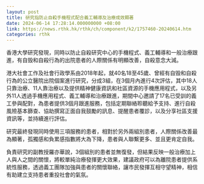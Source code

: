 ```yaml
---
layout: post
title: 研究指防止自殺手機程式配合義工輔導及治療成效顯著
date: 2024-06-14 17:28:14.000000000 +08:00
link: https://news.rthk.hk/rthk/ch/component/k2/1757460-20240614.htm
categories: rthk
---
```


香港大學研究發現，同時以防止自殺研究中心的手機程式、義工輔導和一般治療跟進，有自毁和自殺行為的出院患者的人際關係有明顯改善，自殺意念大減。

港大社會工作及社會行政學系由2018年起，就40名18至45歲、曾經有自毁和自殺行為的公立醫院出院個案進行研究，分成3組，在3個月內進行4次評估，其中18人只靠治療、11人靠治療以及提供精神健康資訊和社區資源的手機應用程式，以及另外11人透過手機應用程式、義工輔導和治療跟進，期間中心邀請了17名已受訓的義工參與配對，為患者提供3個月跟進服務，包括定期聯絡聆聽給予支持、進行自殺風險基本篩查、協助撰寫正面自我鼓勵的訊息、提醒患者覆診，以及分享社區支援資訊等，並持續進行評估。

研究最終發現同時使用三項服務的患者，相對於另外兩組別患者，人際關係改善最為顯著，孤獨感和負累感指數將大為下降，患者與人聯繫更多、並且更肯定自我。

負責研究的副教授羅亦華說，3個組別的患者並無復發，但結果反映一般治療加上人與人之間的關懷，將較單純治療發揮更大效果，建議政府可以為離院患者提供系統性服務，透過義工團隊加強與患者的關懷聯絡，讓市民發揮互相守望精神，相信有助建立支持患者重投社會的氣氛。
